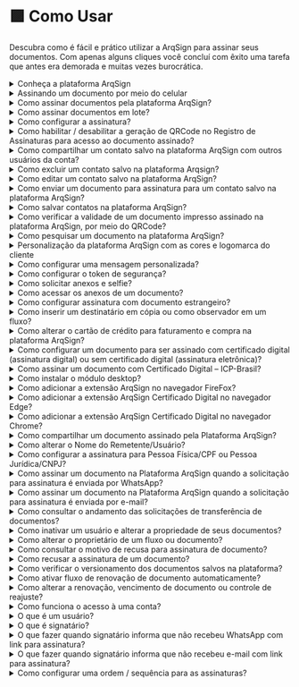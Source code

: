 # 🟪 Como Usar

Descubra como é fácil e prático utilizar a ArqSign para assinar seus documentos. Com apenas alguns cliques você concluí com êxito uma tarefa que antes era demorada e muitas vezes burocrática.

<details>

<summary>Conheça a plataforma ArqSign</summary>

**Conhecendo a Plataforma**

Acesse a plataforma de Assinatura e configure a sua Assinatura Eletrônica.

Do lado esquerdo da tela temos todos os menus disponíveis, separados por grupos: Caixa Postal, Diretórios e Administração. É importante destacar que esses menus serão apresentados conforme nível de permissão de cada usuário. Clique na imagem para ampliar.

![](<../.gitbook/assets/image (3) (1).png>)

**CAIXA POSTAL:** Neste grupo estão concentrados os menus referentes ao processo de tramitação dos documentos. Clique na imagem para ampliar.

![](<../.gitbook/assets/image (4).png>)

**DIRETÓRIOS:** Neste grupo temos o menu Documentos. Ele é considerado um repositório de armazenamento dos documentos tramitados pela plataforma, ou seja, aqui são encontrados todos os documentos com processo de assinatura concluído. Clique na imagem para ampliar.

![](<../.gitbook/assets/image (5).png>)

**ADMINISTRAÇÃO:** Neste grupo temos as configurações de conta, usuários e grupo de usuários.

![](<../.gitbook/assets/image (6).png>)

</details>

<details>

<summary>Assinando um documento por meio do celular</summary>

1\. O processo de assinatura em lote também pode ser realizado diretamente pelo celular, e ocorre da mesma forma como na plataforma.

2\. A opção de “Assinatura em Lote” é apresentada, assim como a lista de documentos pendentes de assinatura para seleção. Feita a seleção dos documentos, clique no ícone “Assinatura em Lote”.

![](<../.gitbook/assets/image (7).png>)

3. Preencha os dados solicitados.

![](<../.gitbook/assets/image (8).png>)

4. Defina a representação visual (Estilo de Assinatura).

![](<../.gitbook/assets/image (9).png>)

5. Acompanhe o progresso das assinaturas.

![](<../.gitbook/assets/image (10).png>)

6. Será apresentado o informativo do processo concluído.

![](<../.gitbook/assets/image (11).png>)

7. Concluído o processo de assinatura por todos os responsáveis, o documento final pode ser consultado no ArqGED, pois ele será mantido no fluxo.

</details>

<details>

<summary>Como assinar documentos pela plataforma ArqSign?</summary>

[Clique aqui e confira como realizar a assinatura de documentos por meio da plataforma ArqSign.](../assinatura-de-documentos.md)

</details>

<details>

<summary>Como assinar documentos em lote?</summary>

[Clique aqui e confira como realizar a assinatura de documentos em lote por meio da plataforma ArqSign.](../menu-superior/assinatura-em-lote.md)

</details>

<details>

<summary>Como configurar a assinatura?</summary>

1. Acesse a plataforma de Assinatura e configure a sua Assinatura Eletrônica.
2. Depois de logado, clique sobre o seu nome no canto superior direito.
3. Clique em “Meu Perfil”.

![](<../.gitbook/assets/image (12).png>)

**Aba “Meus Dados”**

1\. Certifique-se que seus dados estejam todos atualizados. Caso deseje alterar algo, clique em “Editar” para habilitar os campos de edição.

![](<../.gitbook/assets/image (13).png>)

**Aba “Meus Contatos”**

Nesta aba é possível manter uma lista com os contatos mais usados na plataforma.

1\. Nesta aba é possível “Salvar os destinatários de um documento enviado para assinatura em minha lista de contatos”.

2\. Clicando no ícone “+” é possível adicionar contatos. Ao clicar nesta opção é habilitada uma tela destinada ao cadastro de um novo contato para incluir na lista. Informados os dados do contato, clique “Salvar” ou “Salvar e Fechar”.

![](<../.gitbook/assets/image (14).png>)

**Ícones – Aba “Meus Contatos”**

![](<../.gitbook/assets/image (15).png>)

**Aba “Estilo de Assinatura”**

1\. Nesta aba realize o cadastro das assinaturas que usará nos processos de assinatura de documentos. Clique em “Editar” para habilitar os campos.

2\. Passe pelas três opções existentes. Logo após concluir, clique em “Salvar”.

![](<../.gitbook/assets/image (16).png>)

**Aba “Certificado Digital”**

1\. Nesta aba é possível carregar certificados digitais na nuvem, armazenando na Plataforma ArqSign. Estes certificados armazenados serão listados no momento em que o usuário logado estiver assinando um documento com o tipo de assinatura Certificado Digital (ICP).

![](<../.gitbook/assets/image (17).png>)

**Aba “Solicitações”**

1\. Na aba Solicitações o usuário pode consultar as solicitações de transferência de proprietário do documento. Por exemplo, se na caixa de entrada o usuário alterar o proprietário do documento, a movimentação ficará registrada na aba “Solicitações”.

![](<../.gitbook/assets/image (18).png>)

</details>

<details>

<summary>Como habilitar / desabilitar a geração de QRCode no Registro de Assinaturas para acesso ao documento assinado?</summary>

Para padronizar a configuração de geração de QRCode no Registro de assinaturas para uma conta, você deverá ser um usuário com perfil Administrador Global ou Administrador da Conta e seguir os seguintes passos:

* Acesse: Administração > Conta > Configurações > Documentos;
* Clique em “Editar”;
* Em “Configurações sobre a Disponibilização do Documento Assinado aos destinatários” habilite ou desabilite a geração de QRCode no Registro de assinaturas conforme sua preferência;
* Clique em Salvar.

Essa alteração repercute para conta.

Caso necessário, um usuário com qualquer perfil pode alterar a configuração padrão desta funcionalidade apenas para um determinado fluxo. Para isso, basta seguir os seguintes passos:

* Clicar em “Novo Documento”;
* Fazer o upload de um novo documento;
* Clicar em “Configurações Avançadas”;
* Habilitar ou desabilitar a geração de QRCode de acesso do documento no Registro de Assinaturas;
* Clicar em “Aplicar”.

</details>

<details>

<summary>Como compartilhar um contato salvo na plataforma ArqSign com outros usuários da conta?</summary>

No Menu “Meu perfil” opção “Meus contatos”, selecione o contato.

O sistema exibe os dados do registro no modo de visualização e os respectivos botões de ação conforme a permissão do usuário em questão.

As opções de ação exibidas poderão ser:

– Para contatos do usuário logado na conta logada: Novo, Editar e Cancelar.

– Para contatos compartilhados por outros usuários ativos na conta logada: Novo e Cancelar.

Para compartilhar um contato, escolha a opção “Editar”, marque a opção de compartilhamento e clique em Salvar.

</details>

<details>

<summary>Como excluir um contato salvo na plataforma Arqsign?</summary>

No Menu “Meu perfil” opção “Meus contatos”, selecione o contato.

O sistema exibe os dados do registro no modo de visualização e os respectivos botões de ação conforme a permissão do usuário em questão.

As opções de ação exibidas poderão ser:

– Para contatos do usuário logado na conta logada: Novo, Editar e Cancelar.

– Para contatos compartilhados por outros usuários ativos na conta logada: Novo e Cancelar.

Para excluir um contato, escolha a opção “Excluir” e confirme a exclusão.

</details>

<details>

<summary>Como editar um contato salvo na plataforma ArqSign?</summary>

No Menu “Meu perfil” opção “Meus contatos”, selecione o contato.

O sistema exibe os dados do registro no modo de visualização e os respectivos botões de ação conforme a permissão do usuário em questão.

As opções de ação exibidas poderão ser:

– Para contatos do usuário logado na conta logada: Novo, Editar e Cancelar.

– Para contatos compartilhados por outros usuários ativos na conta logada: Novo e Cancelar.

Para editar um contato, escolha a opção “Editar”, faça a edição e clique em Salvar.

</details>

<details>

<summary>Como enviar um documento para assinatura para um contato salvo na plataforma ArqSign?</summary>

Para enviar um documento para assinatura para um contato salvo na Plataforma ArqSign no seu usuário ou compartilhado por outro usuário, siga os seguintes passos:

1. Clique em “Novo Documento”, insira o documento e execute as configurações necessárias relativas ao documento;
2. Na parte de configuração dos Destinatários, clique no botão![](https://cdn.arquivar.com.br/wp-content/uploads/2023/06/Imagem1.png)
3. A Plataforma exibirá um Grid de consulta com todos os contatos do usuário logado que estão relacionados com a conta logada, ordenados alfabeticamente pela coluna nome e na sequência todos os contatos dos outros usuários ativos da conta logada, que tenham sido marcados para serem compartilhados com todos os usuários da conta, ordenados alfabeticamente pela coluna nome.
4. Escolha o(s) destinatário(s) e clique em “Adicionar Destinatários”.
5. Configure o Tipo de Assinatura Eletrônica para cada destinatário;
6. Configure token de segurança ou mensagem privada para cada destinatário se for o caso e siga os próximos passos para envio do documento para assinatura.

</details>

<details>

<summary>Como salvar contatos na plataforma ArqSign?</summary>

Para salvar contatos na Plataforma ArqSign siga os seguintes passos:

1. Acesse o menu “Meu Perfil”
2. Acesse a opção “Meus contatos”
3. Para inserir um contato, clique no botão +, insira os dados, escolha se quer compartilhar o contato com todos os usuários da conta e clique em Salvar.
4. Para que que todos os contatos para os quais você enviar um documento para assinatura a partir de agora sejam automaticamente salvos, habilite o botão “Salvar os destinatários de um documento enviado para assinatura em minha lista de contatos”.

O Nome e o E-mail/WhatsApp do(s) destinatário(s) será(ão) salvo(s) como contato(s) do usuário na conta. Os contatos terão relação com a conta em que o usuário está logado. Ou seja, quando este usuário logar em outra conta, os contatos serão diferentes.

Regras:

Não é permitido cadastrar contato com o mesmo E-mail de um contato já cadastrado que:

– Seja contado do usuário logado na conta, em questão.

– Esteja relacionado a outros usuários ativos da conta logada e que estejam sendo compartilhado na conta.

Somente é permitido cadastrar contato do tipo e-mail com um e-mail válido.

Não é permitido cadastrar contato com mesmo Telefone de um contato já cadastrado que:

– Seja contado do usuário logado na conta, em questão.

– Esteja relacionado a outros usuários ativos da conta logada e que estejam sendo compartilhado na conta.

Somente é permitido cadastrar contato do WhatsApp com um número de telefone válido.

O campo “Compartilhar com todos os usuários da conta.” é de preenchimento opcional para o usuário informar se o contato que está sendo criado será compartilhado, ou não, com outros contatos da conta.&#x20;

Para entender melhor, clique no link e assista ao vídeo explicativo: [https://youtu.be/b73Cu1HCaWA](https://youtu.be/b73Cu1HCaWA)

</details>

<details>

<summary>Como verificar a validade de um documento impresso assinado na plataforma ArqSign, por meio do QRCode?</summary>

Se você tem um documento impresso que foi assinado através da plataforma ArqSign e precisa verificar sua validade, existem alguns itens de segurança que você pode verificar conforme abaixo:

1. Localize nas páginas do documento assinado através da Plataforma ArqSign uma marca d’água com o “**ID do documento”** no canto superior esquerdo;
2. Confirme que o “**ID do documento**” é o mesmo em todas as páginas e no Registro de Assinaturas.
3. Toda vez que um documento é assinado através da Plataforma ArqSign, um arquivo com o nome de “Registro de Assinaturas” é gerado. O “Registro de Assinaturas” contém:

a) A identificação do documento a que pertence, ou seja, o “**ID do documento**”;

b) O **Hash** do documento (comprovação de integridade do documento);

c) Informações sobre o **Remetente, data de criação e envio**;

d) **Status** do documento, **tamanho**, **quantidade de páginas e assinaturas**;

e) **QRCode** que dá **acesso ao documento na Plataforma ArqSign**\*;

f) **Link** que dá **acesso ao documento na Plataforma ArqSign**\*;

g) **Detalhamento de todas as assinaturas contendo:**

I. Nome

II. E-mail

III. Documento

IV. Nível de segurança

V. Certificado ICP-Brasil utilizado

VI. Data e hora

VII. IP do dispositivo

VIII. Geolocalização

h) Trilha de auditoria percorrida por cada participante do Fluxo de assinaturas detalhada através dos eventos:

I. Lido – por qual signatário, data e hora, IP e Geolocalização

II. Assinatura Online – por qual signatário, data e hora, IP e Geolocalização.

4\. Caso você queira verificar a validade jurídica do documento no Portal ITI ou Adobe, acesse o documento através do QRCode.

\*Ao acessar o documento na Plataforma ArqSign via **QRCode ou link,** você poderá:

* Baixar o documento e o “Registro de Assinaturas”;
* Exibir o histórico (trilha de auditoria);
* Exibir o Termo de aceite para assinatura eletrônica;
* Verificar os detalhes das assinaturas.

</details>

<details>

<summary>Como pesquisar um documento na plataforma ArqSign?</summary>

Localizar um documento na na Plataforma ArqSign é super prático, basta seguir as instruções abaixo:

Primeiro, encontre a Caixa onde o documento está localizado. Todas as caixas (Caixa de entrada, Enviados, Rascunhos, Excluídos, Renovações) têm a funcionalidade de pesquisa, que aparece como “Filtrar”.&#x20;

Clique no campo “Filtrar”.&#x20;

As opções de pesquisa serão exibidas.&#x20;

Insira as informações de pesquisa nos campos desejados, como o nome do signatário, status, pasta do documento ou data de conclusão.&#x20;

Clique em “Filtrar”.&#x20;

Todos os documentos correspondentes às informações inseridas nos filtros serão exibidos.&#x20;

Para cancelar o filtro, basta clicar no “X” que aparece no canto direito do campo “Filtrar”.&#x20;

Vi como é fácil? Agora você pode localizar seus documentos na Plataforma ArqSign de forma rápida e eficiente!&#x20;

</details>

<details>

<summary>Personalização da plataforma ArqSign com as cores e logomarca do cliente</summary>

Na plataforma ArqSign, as notificações (e-mails e mensagens de WhatsApp) para os remetentes e destinatários podem ter os seguintes layouts:&#x20;

1. Layout Padrão da Plataforma ArqSign ou&#x20;
2. Layout com suas cores e logomarca.&#x20;

Os itens disponíveis para personalização são:&#x20;

* Cabeçalho&#x20;
* Cor do texto superior&#x20;
* Cor do botão do e-mail ou mensagem de WhatsApp&#x20;

Para personalizar as notificações da Plataforma ArqSign, basta que o Administrador da conta acesse: Administração > Conta > Configurações > Outros e seguir os seguintes passos:&#x20;

1. No canto inferior direito clique em editar;&#x20;
2. Em “Notificações Personalizas”, altere para Ativado;&#x20;
3. Em “Notificações por E-mail”, execute as seguintes etapas:&#x20;

* insira uma imagem para o cabeçalho das mensagens com as dimensões descritas no campo;&#x20;
* escolha a cor de destaque para o texto do e-mail.&#x20;

&#x20;     4\. Em “Notificações por WhatsApp”, execute a seguinte etapa:&#x20;

* Insira uma imagem para cabeçalho das mensagens com as dimensões descritas no campo.&#x20;

&#x20;     5\. Se quiser visualizar as notificações com as mudanças que você fez clique em “Visualizar Notificação”;&#x20;

&#x20;     6\. Quando todos os ajustes estiverem ok, clique em “Salvar”.&#x20;

![](../.gitbook/assets/image.png)

Notificação padrão:

![](<../.gitbook/assets/image (1).png>)

Exemplo de notificação personalizada simulação:

![](<../.gitbook/assets/image (2).png>)

</details>

<details>

<summary>Como configurar uma mensagem personalizada?</summary>

1. Clique em ‘Novo Documento’
2. Selecione o documento que deseja encaminhar e informe os dados do signatário como nome, e-mail etc.
3. Abaixo dessas informações haverá um símbolo de ‘mensagem’ ![](https://cdn.arquivar.com.br/wp-content/uploads/2023/04/carta.jpg), onde ao clicar abrirá uma aba de mensagem personalizada.
4. Na aba de mensagem personalizada é possível informar o assunto e a mensagem que deseja enviar somente para o signatário selecionado. Os demais signatários receberão a mensagem padrão.

</details>

<details>

<summary>Como configurar o token de segurança?</summary>

1. Clique em ‘Novo Documento’
2. Selecione o documento que deseja encaminhar e informe os dados do signatário como nome, e-mail etc.
3. Abaixo dessas informações haverá um símbolo de um ‘cadeado’![](https://cdn.arquivar.com.br/wp-content/uploads/2023/04/cadeado.jpg), onde ao clicar abrirá uma aba de segurança.
4. Na aba de segurança é possível gerar o código ‘Automaticamente ou Manual’ e informar o e-mail, SMS, Whatsapp ou nenhum meio em que deseja encaminhar o token.
5. Após essas configurações o token de segurança será enviado através do meio selecionado quando o signatário clicar para acessar o documento ou se você não selecionou nenhum meio você poderá informar para o signatário.

</details>

<details>

<summary>Como solicitar anexos e selfie?</summary>

1. Clique em ‘Novo Documento’
2. Selecione o documento que deseja encaminhar e configure os destinatários e avance
3. Configure o campo de assinatura do destinatário, caso deseje solicite as informações complementares como Nome e Documento
4. No canto direito role a tela e o menu de Anexos irá aparecer, selecione o checkbox para permitir que o signatário anexe um documento.
5. Informe o documento que deseja que o signatário encaminhe e se deseja que o anexo seja obrigatório para a conclusão do processo de assinatura daquele documento.
6. Você também pode configurar se permite que todos os signatários acessem o anexo ou não.

Quando o destinatário receber o documento para assinar ele deverá proceder da seguinte forma:

1. Assinar o documento e preencher dados solicitados;
2. Clicar na solicitação de Selfie;
3. Acessar a câmera do celular ou computador;
4. Fazer a foto conforme solicitado;
5. Escolher a foto como anexo;
6. Clicar em “Assinar e concluir”.

</details>

<details>

<summary>Como acessar os anexos de um documento?</summary>

1. Localize o documento que deseja visualizar o anexo.
2. Clique duas vezes sobre o documento.
3. No canto direito, junto aos signatários dos documentos, é possível realizar o download do anexo.

</details>

<details>

<summary>Como configurar assinatura com documento estrangeiro?</summary>

Para configurar assinatura solicitando um documento estrangeiro, siga os seguintes passos:

1. Depois de fazer o upload do documento;
2. Inserir os destinatários e clicar em ‘avançar”;
3. Na tela “configurar campos” você irá configurar a coleta de assinaturas dos destinatários;
4. Selecione o destinatário no topo da tela;
5. No canto direito, selecione o tipo de assinatura para Pessoa física;
6. Logo abaixo, há a configuração de “Informações complementares de assinatura”;
7. Selecione o check box “Nome do Signatário”;
8. Selecione o check box “Documento do Signatário”;
9. Na caixa “Documento”, escolha “outro”;
10. Na caixa abaixo especifique o documento que deseja solicitar e se quiser configure nas demais caixas os tipos de caracteres válidos e a quantidade de caracteres para validação.

</details>

<details>

<summary>Como inserir um destinatário em cópia ou como observador em um fluxo?</summary>

Na Plataforma ArqSign é possível colocar uma pessoa em cópia ou como observador em um fluxo. Desta forma, ao final do processo de assinatura, essa pessoa ou pessoas receberão o documento assinado.

Para fazer esta configuração proceda da seguinte forma:

1. Clique em “Novo documento”;
2. Faça o upload do documento a ser assinado e as devidas configurações para o documento;
3. Em “Destinatários” configure o campo “Este destinatário irá” como “Receber uma cópia”;
4. Prossiga com as demais configurações.

</details>

<details>

<summary>Como alterar o cartão de crédito para faturamento e compra na plataforma ArqSign?</summary>

Você pode alterar o seu cartão de crédito para faturamento e compras na Plataforma ArqSign, seguindo o seguinte passo a passo:

1\) Vá até o menu “Administração”;

2\) Clique em “Conta”;

3\) Clique em “Faturamento e Uso”;

4\) Clique em “Alterar a forma de pagamento”.

</details>

<details>

<summary>Como configurar um documento para ser assinado com certificado digital (assinatura digital) ou sem certificado digital (assinatura eletrônica)?</summary>

Na Plataforma Arqsign, ao configurar um fluxo de assinaturas você pode determinar qual tipo de assinatura deverá ser executada por destinatário escolhendo entre:

**a) Assinatura eletrônica** (A ArqSign produz assinaturas eletrônicas avançadas com validade jurídica de acordo com MP 2.200-2 de 24/08/2001 e Lei 14.063 de 23/11/2020);

**b) Certificado digital – ICP-Brasil** (A ArqSign produz assinaturas digitais qualificadas de acordo com MP 2.200-2 de 24/08/2001 e Lei 14.063 de 23/11/2020);

**c) Certificado digital – Outros** (A ArqSign produz assinaturas eletrônicas e digitais através de outros certificados).

Para determinar o tipo de assinatura siga o seguinte passo a passo:

1. Após fazer o upload do documento e configurações necessárias para o documento, siga para a configuração dos destinatários;
2. Ao configurar um destinatário, no campo “Tipo de assinatura” escolha uma das opções conforme descrição acima;
3. Pronto! Agora é só configurar os demais destinatários e a posição de assinatura no documento e enviar.

</details>

<details>

<summary>Como assinar um documento com Certificado Digital – ICP-Brasil?</summary>

Na Plataforma ArqSign, o remetente de documentos pode determinar o tipo de assinatura que o destinatário deverá executar escolhendo entre uma das opções abaixo:

**a) Assinatura eletrônica** (A ArqSign produz assinaturas eletrônicas avançadas com validade jurídica de acordo com MP 2.200-2 de 24/08/2001 e Lei 14.063 de 23/11/2020);

**b) Certificado digital – ICP-Brasil** (A ArqSign produz assinaturas digitais qualificadas de acordo com MP 2.200-2 de 24/08/2001 e Lei 14.063 de 23/11/2020);

**c) Certificado digital – Outros** (A ArqSign produz assinaturas eletrônicas e digitais através de outros certificados).

Se você recebeu um documento para assinar via Plataforma ArqSign e precisa assinar com Certificado Digital pela primeira vez, siga os seguintes passos:

* Abra o documento, leia e se aceitar, clique sobre o local destinado para assinatura;
* Execute a assinatura no formato de sua preferência;
* Preencha os dados solicitados;
* Dê o ok no “Termo de aceite” para assinatura eletrônica;
* Clique em “Assinar e concluir”;
* Ao clicar em “Assinar e concluir”, aparecerá um pop-up informando que a assinatura solicitada deverá ser executada com certificado digital;
* Selecione qual certificado será utilizado para assinar o documento através das opções: 1) Certificados que foram inseridos na ArqSign e estão salvos na nuvem e 2) Certificados salvos no computador de quem está assinando o documento.

![](<../.gitbook/assets/image (19).png>)

* Para assinatura com Certificado inserido na Plataforma, clique na opção indicada;
* Para assinatura com Certificado digital instalado em sua máquina você deverá seguir os passos indicados no pop-up para:
  1. Adicionar a extensão ArqSign para seu navegador.
  2. Instalar o módulo desktop.

</details>

<details>

<summary>Como instalar o módulo desktop?</summary>

1\) Ao executar a instalação do Módulo Desktop, o Microsoft defender SmartScreen, a princípio, impede a instalação do módulo, pelo fato do módulo não ser um aplicativo presente na Microsoft Store. Para dar sequência na instalação deve-se clicar em Mais informações.

2\) Após clicar em Mais informações, deve-se clicar no botão Executar assim mesmo.

3\) Após isto, deve-se seguir o processo de instalação e clicar no botão Concluir, ao término da instalação, e o Módulo Desktop já estará ativo no computador.

</details>

<details>

<summary>Como adicionar a extensão ArqSign no navegador FireFox?</summary>

1\) Quando um signatário de um documento que exige um certificado digital, seja ICP-Brasil ou outro qualquer, clicar no botão Assinar e Concluir, será aberta a modal para seleção de qual certificado será utilizado para assinar o documento.

2\) Nesta modal, existem duas seções, uma referente aos certificados que foram inseridos na ArqSign e estão salvos na nuvem e outra referente aos certificados salvos no computador de quem está assinando o documento. Nesta segunda seção, caso o módulo desktop e o plugin da ArqSign para o navegador não estejam instalados ainda, terá um link disponível para instalação.

3\) Ao clicar no link, duas ações serão executadas ao mesmo tempo, a primeira é o download do instalador do Módulo Desktop (No Firefox é solicitada uma confirmação para iniciar o download). Deve-se aguardar o download ser concluído e seguir os passos do Tutorial Instalação Módulo Desktop.

4\) A outra ação é a abertura de uma nova aba no navegador, na Firefox Browser Add-ons, com o plugin da ArqSign.

5\) Ao clicar no botão Adicionar ao Firefox, será aberta uma notificação para a confirmação da adição da extensão no navegador.

6\) Ao clicar em Adicionar, aparecerá uma notificação informando que a extensão foi adicionada ao navegador. Após isto, a aba do Firefox Browser Add-ons pode ser fechada.

7\) Após a adição do plugin no navegador, caso o Módulo Desktop ainda não tenha sido instalado, a aplicação ainda indicará um link para download do mesmo.

8\) Com as duas instalações concluídas, a modal será atualizada, listando os certificados salvos no computador do usuário.

9\) No Windows, ao clicar no botão Concluir, pode ser solicitada a permissão para que o plugin acesse os certificados, neste ponto, deve-se clicar em Permitir para liberar a utilização dos certificados digitais.

</details>

<details>

<summary>Como adicionar a extensão ArqSign Certificado Digital no navegador Edge?</summary>

1\) Quando um signatário de um documento que exige um certificado digital, seja ICP-Brasil ou outro qualquer, clicar no botão Assinar e Concluir, será aberto um pop-up para seleção de qual certificado será utilizado para assinar o documento.

2\) Neste pop-up, existem duas seções: uma referente aos certificados que foram inseridos na ArqSign e estão salvos na nuvem e outra referente aos certificados salvos no computador de quem está assinando o documento. Nesta segunda seção, caso o módulo desktop e o plugin da ArqSign para o navegador não estejam instalados ainda, terá um link disponível para instalação.

3\) No Microsoft Edge, ao clicar no link disponível, pode acontecer o bloqueio de pop-up.

4\) Caso isto aconteça, deve-se clicar no ícone de bloqueio de pop-ups, ao lado do URL da página.

5\) Ao clicar no ícone, deve-se permitir pop-ups para a página da ArqSign.

6\) Após o desbloqueio dos pop-ups, deve-se clicar no link disponível novamente. Ao clicar no link, duas ações serão executadas ao mesmo tempo, a primeira é o download do instalador do Módulo Desktop. Deve-se aguardar o download ser concluído e seguir os passos do Tutorial Instalação Módulo Desktop. A segunda é a abertura de uma aba da Microsoft Store com o plugin da ArqSign.

7\) Ao clicar no botão Obter, será aberta uma notificação para a confirmação da adição da extensão no navegador.

8\) Ao clicar em Adicionar extensão, aparecerá uma notificação informando que a extensão foi adicionada ao navegador. Após isto, a aba do Microsoft Store pode ser fechada.

9\) Após a adição do plugin no navegador, caso o Módulo Desktop ainda não tenha sido instalado, a aplicação ainda indicará um link para download dele.

10\) Com as duas instalações concluídas, a modal será atualizada, listando os certificados salvos no computador do usuário.

11\) No Windows, ao clicar no botão Concluir, pode ser solicitada a permissão para que o plugin acesse os certificados, neste ponto, deve-se clicar em Permitir para liberar a utilização dos certificados digitais.

</details>

<details>

<summary>Como adicionar a extensão ArqSign Certificado Digital no navegador Chrome?</summary>

Caso você vá assinar um documento com um Certificado ICP-Brasil A3 por exemplo que está instalado em sua máquina, ao clicar em “Assinar e concluir” será apresentado um pop-up com instruções para adição da extensão ArqSign no Chrome e para instalação do módulo desktop. Siga os passos abaixo para efetuar essas configurações:

1. Clique no link indicado para abrir a loja no navegador;
2. A extensão ArqSign Certificado Digital será exibida;
3. Clique em “Usar no Chrome”;
4. Ao clicar no botão Usar no Chrome, será aberta uma notificação para a confirmação da adição da extensão no navegador. Clique em adicionar extensão;
5. Ao clicar em Adicionar extensão, aparecerá uma notificação informando que a extensão foi adicionada ao navegador. Após isto, a aba do Chrome Web Store pode ser fechada.
6. Após a adição do plugin no navegador, caso o Módulo Desktop ainda não tenha sido instalado, a aplicação ainda indicará um link para download dele;
7. No caso de o Módulo Desktop não ter sido instalado ainda, um pop-up aparecerá com uma opção para instalação ou atualização do Módulo Desktop em seu computador.
8. Clique no link indicado para fazer o download;
9. Localize o arquivo instalador do módulo baixado e execute-o para instalação;
10. Ao executar a instalação do Módulo Desktop, o Microsoft defender SmartScreen, a princípio, impede a instalação do módulo, pelo fato do módulo não ser um aplicativo presente na Microsoft Store. Para dar sequência na instalação deve-se clicar em Mais informações;
11. Após clicar em Mais informações, deve-se clicar no botão Executar assim mesmo;
12. Clique em Instalar;
13. Após finalizar a instalação, clique em concluir
14. O pop-up será atualizado e solicitará que você escolha o certificado digital que deseja utilizar;
15. Escolha o certificado e siga com a assinatura;
16. No Windows, ao clicar no botão Concluir, pode ser solicitada a permissão para que o plugin acesse os certificados. Clique em “Permitir “para liberar a utilização dos certificados digitais.

</details>

<details>

<summary>Como compartilhar um documento assinado pela Plataforma ArqSign?</summary>

* Faça o login em sua conta ArqSign pelo link: [https://app.arqsign.com/auth/login](https://app.arqsign.com/auth/login);
* Clique em ‘Enviados’;
* Localize o documento que deseja compartilhar;
* Após localizar o documento clique no drop down do lado direito e escolha “Compartilhar”;
* Uma nova aba abrirá para que você escolha se o link de compartilhamento terá validade indeterminada ou até a data que deseja;
* Você também pode escolher “permitir visualizar os anexos públicos dos signatários do documento” caso aquele documento possua;
* Clique em ‘Compartilhar’ e um link será gerado;
* Você tem a opção de copiar o link e encaminhar do jeito que desejar ou encaminhar por email diretamente da plataforma informando um assunto e mensagem.

</details>

<details>

<summary>Como alterar o Nome do Remetente/Usuário?</summary>

Depois que um usuário é criado, ele mesmo pode alterar os dados abaixo do seu perfil:

![](<../.gitbook/assets/image (20).png>)

Essa alteração vai refletir nas notificações de solicitação de assinatura que o usuário envia.

![](<../.gitbook/assets/image (21).png>)

Os passos para alteração são:&#x20;

1. Acesse no canto superior direito da plataforma o menu com o seu nome de usuário atual;&#x20;
2. Clique em “Meu Perfil”;&#x20;
3. Na aba “Meus dados” clique em “Editar”;&#x20;
4. Edite os campos necessários;&#x20;
5. Clique em “Salvar”.&#x20;

</details>

<details>

<summary>Como configurar a assinatura para Pessoa Física/CPF ou Pessoa Jurídica/CNPJ?</summary>

Na plataforma ArqSign, você pode escolher se o documento será assinado por uma Pessoa física ou jurídica. &#x20;

Para isso, o remetente deve escolher o tipo de assinatura durante o processo de configuração do fluxo conforme abaixo:&#x20;

1. Depois de fazer o upload do documento e configurar os remetentes, avance para a etapa final;&#x20;
2. Selecione o destinatário que quer configurar na caixa de seleção disponível na parte superior da tela;&#x20;
3. No menu lateral direito em “Campos de assinatura” escolha o tipo de assinatura entre “Assinar como Pessoa Física” ou “Assinar como Pessoa Jurídica”;&#x20;

Se você escolher assinar como pessoa física, as informações complementares de assinatura solicitadas serão do tipo pessoa física: Nome, Documento (CPF, CNH, RG ou outro);&#x20;

Se você escolher assinar como pessoa jurídica, as informações complementares de assinatura solicitadas serão do tipo pessoa jurídica: Razão Social, Documento (CNPJ ou outro);&#x20;

Tanto para assinatura de pessoa física ou jurídica, você pode solicitar outro documento que não os listados. Para isso, basta clicar na opção outro e digitar nos campos abaixo o nome do documento, tipo de campo (texto ou numérico e quantidade de caracteres do campo).&#x20;

</details>

<details>

<summary>Como assinar um documento na Plataforma ArqSign quando a solicitação para assinatura é enviada por WhatsApp?</summary>

Se um documento foi enviado para sua assinatura pela Plataforma ArqSign por WhatsApp, você receberá uma mensagem com o nome do remetente que pode ser aberta no aplicativo do seu celular ou WhatsApp Web.

1. Caso seja a primeira vez que você interage com o remetente pelo WhatsApp, vá ao final da mensagem e adicione aos seus contatos para habilitar todos os links da mensagem.
2. Clique no link presente na mensagem e você terá acesso ao documento para leitura.
3. Após a leitura, basta clicar sobre a área para inserir a assinatura que pode ser feita através de um desenho, escrita ou upload de uma imagem da assinatura.
4. Depois, caso tenha sido solicitado, insira os outros dados e anexos e clique na caixa  para validar o Termo de aceite para assinatura eletrônica.
5. Para finalizar, basta clicar em “Assinar e concluir”.

Se você não tiver uma conta ArqSign, será convidado a criar uma conta para armazenar esse e outros documentos assinados através da plataforma e ainda testar grátis por 15 dias.

Quando todos os destinatários assinarem, todos receberão um e-mail ou WhatsApp com o documento assinado por todas as partes.

Além disso, todos os destinatários que tiverem uma Conta ArqSign grátis ou paga, receberão uma cópia na caixa de entrada da aplicação e poderão fazer a gestão deste documento na plataforma.

Veja o passo a passo [acessando aqui](https://youtu.be/RoCxNBNKfjI) um vídeo expicativo.&#x20;

</details>

<details>

<summary>Como assinar um documento na Plataforma ArqSign quando a solicitação para assinatura é enviada por e-mail?</summary>

Ao receber um documento por e-mail solicitando sua assinatura, ele conterá o nome do remetente e no título terá o nome do documento a ser assinado.  Caso não localize o e-mail em sua caixa de entrada, verifique na Caixa de Spam ou promoções.

1. Abra o e-mail.  (Lembrando que a plataforma pode ser acessada de qualquer dispositivo – computador, tablet ou celular)
2. Clique em “Assinar Documento” e você terá acesso ao documento para leitura.
3. Após a leitura, basta clicar sobre a área para inserir a assinatura que pode ser feita através de um desenho, escrita ou upload de uma imagem da assinatura.
4. Depois, caso tenha sido solicitado, insira outros dados e anexos e clique na caixa para validar o Termo de aceite para assinatura eletrônica.
5. Para finalizar, basta clicar em “Assinar e concluir”.

Se você não tiver uma conta ArqSign, será convidado a criar uma conta para armazenar esse e outros documentos assinados através da plataforma e ainda  testar grátis por 15 dias.

Quando todos os destinatários assinarem, todos receberão um e-mail ou WhatsApp com o documento assinado por todas as partes.

Além disso, todos os destinatários que tiverem uma Conta Arqsign grátis ou paga, receberão uma cópia na caixa de entrada da aplicação e poderão fazer a gestão deste documento na plataforma.

</details>

<details>

<summary>Como consultar o andamento das solicitações de transferência de documentos?</summary>

Para consultar o andamento das solicitações de transferência de documentos, siga os seguintes passos:&#x20;

Acesse o Menu “Meu perfil” -> “Solicitações”;&#x20;

A Plataforma lista as solicitações de transferência de documentos do usuário logado ordenadas pela data da solicitação decrescente (solicitação mais recente no topo).&#x20;

Através do botão de “Ações” você poderá visualizar solicitações com status “Solicitado” ou “Erro”, “Cancelar” e “Editar” a solicitação de transferência de documentos.&#x20;

</details>

<details>

<summary>Como inativar um usuário e alterar a propriedade de seus documentos?</summary>

Ao inativar um usuário, pode ser necessário alterar a propriedade dos documentos deste usuário para que outra pessoa siga com a gestão dos documentos.&#x20;

Você poderá executar esta ação se for Administrador Global.&#x20;

Para isso siga os seguintes passos:&#x20;

1. Acesse o menu “Administração” -> Usuários;&#x20;
2. Selecione o usuário que deseja inativar;&#x20;
3. Clique em Ações;&#x20;
4. Clique em inativar;&#x20;
5. Se o usuário que está sendo inativado não possuir solicitação de transferência de documentos com status “Solicitado” ou “Em Processo” e tiver enviado algum documento que esteja com status “Aguardando” ou “Em Processo” ou “Concluído” o sistema apresentará mensagem informando que o usuário que está sendo inativado possui documentos como proprietário, solicitando a confirmação de alterar a propriedade dos documentos do usuário, em questão;&#x20;
6. Escolha a opção “Transferir”;&#x20;
7. Selecione um novo proprietário;&#x20;
8. Selecione quais documentos devem ser transferidos;&#x20;
9. Clique em Alterar;&#x20;
10. A transferência será executada em até 24 horas;&#x20;
11. Para consultar o andamento das solicitações de transferências acesse: “Meu perfil”-> “Solicitações”.&#x20;

</details>

<details>

<summary>Como alterar o proprietário de um fluxo ou documento?</summary>

Se você é o remetente de um fluxo com status “Aguardando”, “Em processo” ou “Concluído”, pode alterar o proprietário para outro usuário ativo da conta. Desta forma, as notificações automáticas referentes ao fluxo passarão a ser enviadas para o novo proprietário.

Para executar esta alteração siga o seguinte passo a passo:&#x20;

**Opção 1:**&#x20;

1. Localize o fluxo no menu Enviados;&#x20;
2. Clique na caixa suspensa localizada no canto direito;&#x20;
3. Clique em Alterar proprietário;&#x20;
4. Informe o novo proprietário e salve.

Caso seja transferido apenas um documento o processo será realizado instantaneamente;&#x20;

Para dois documentos ou mais é necessário um prazo de 24h para a conclusão da solicitação de transferência. &#x20;

**Opção 2:**&#x20;

1. Ao inativar um usuário que possui documentos em sua conta é possível realizar a transferência desses documentos para um novo usuário responsável.&#x20;
2. Quando clicar em ‘Inativar’ um bloco de confirmação irá aparecer;&#x20;
3. No bloco confirme que deseja transferir os documentos;&#x20;
4. Selecione o novo proprietário;&#x20;
5. E os documentos que deseja transferir por status: ‘Todos’ ou ‘Em assinatura ou com renovação agendada’;&#x20;
6. &#x20;Clique em ‘Alterar’;&#x20;
7. O usuário será inativado e os documentos serão transferidos em 24h;&#x20;
8. Ao inativar um usuário sem documentos na conta, não é necessário realizar esse procedimento;&#x20;
9. A transferência de documento só pode ser executada para um usuário ativo.&#x20;
10. Para consultar o andamento das solicitações de transferências acesse: “Meu perfil” –> “Solicitações”.&#x20;

Caso você queira  transferir a propriedade dos documentos de um usuário que foi inativado, verifique o passo a passo em “Como inativar um usuário e alterar a propriedade de seus documentos?”&#x20;

</details>

<details>

<summary>Como consultar o motivo de recusa para assinatura de documento?</summary>

Você pode verificar o motivo de recusa de assinatura de um documento através da notificação enviada para o remetente e quando abrir o documento.&#x20;

Para acessar o motivo de recusa ao abrir o documento siga os seguintes passos:&#x20;

1. Abra o arquivo com o fluxo de assinatura “recusada”. Ele estará com o status Cancelado”;
2. Clique sobre o signatário e verifique o motivo de recusa.&#x20;

</details>

<details>

<summary>Como recusar a assinatura de um documento?</summary>

1. Abra o arquivo que recebeu para assinatura;&#x20;
2. No canto superior direito clique em Assinar ou Opções;&#x20;
3. Clique em Recusar assinatura;&#x20;
4. Informe o motivo de recusa – Essa informação ficará disponível para o remetente ao abrir o arquivo e através de notificação por e-mail;&#x20;
5. Clique em Recusar assinatura.&#x20;
6. O remetente receberá o retorno através de uma notificação por e-mail ou poderá acessar quando abrir o documento e clicar sobre o seu nome.
7. &#x20;O fluxo é automaticamente cancelado quando há uma recusa para assinatura.
8. Analise o motivo de recusa, faça as alterações no documento se necessário e crie um novo fluxo para assinatura.

</details>

<details>

<summary>Como verificar o versionamento dos documentos salvos na plataforma?</summary>

A cada renovação de documento através da ferramenta de renovação da Plataforma ArqSign, é feito um vínculo dos novos documentos aos anteriores.

Para acessar este recurso siga os seguintes passos:

1. Menu “Enviados”.
2. Localize o fluxo que você deseja consultar.
3. No botão “Histórico”, clique no drop down.
4. Escolha a opção “Versionamento”.

Analise as informações.

</details>

<details>

<summary>Como ativar fluxo de renovação de documento automaticamente?</summary>

Caso você tenha agendado a renovação de um documento, assim que atingido o prazo para renovação, você pode acionar a renovação automática que um novo fluxo será criado com as mesmas configurações de signatários que o original.

1. Clique em Renovações;
2. Selecione Fluxo concluído;
3. Clique em Renovar – A Plataforma automaticamente gera um novo fluxo com todos os signatários do fluxo original;
4. Faça upload do arquivo para renovação. O novo arquivo fica vinculado ao(s) arquivo(s) anterior(es) criando um versionamento de documentos.
5. Revise os signatários.
6. Configure as representações visuais;
7. Envie e Pronto!

</details>

<details>

<summary>Como alterar a renovação, vencimento de documento ou controle de reajuste?</summary>

Após a conclusão de um fluxo de assinatura:

1. Clique em Enviados;
2. Selecione Fluxo concluído;
3. Clique em Histórico;
4. Clique em Alterar Renovação;
5. Defina o novo prazo em meses após a finalização das assinaturas;
6. Clique em Alterar.

Quando chegar a data definida para vencimento do documento, renovação ou reajuste, a plataforma ArqSign enviará um e-mail ao proprietário do fluxo informando que o documento está pronto para renovação, reajuste etc.

</details>

<details>

<summary>Como funciona o acesso à uma conta?</summary>

Na ArqSign, você pode ter acesso a mais de uma conta com o mesmo e-mail.

**Exemplo:** Vamos supor que você seja advogado de um escritório. Você pode ter uma conta teste grátis pessoal com um e-mail e com o mesmo e-mail ter um usuário na Conta do Escritório e outro usuário na conta de um cliente para consultar documentos do cliente. Para ter acesso à conta de terceiros, os Administradores Globais da conta precisam lhe convidar. O acesso pode ser bloqueado a qualquer momento pelo Administrador Global.

</details>

<details>

<summary>O que é um usuário?</summary>

Usuário é a pessoa que utiliza a Plataforma ArqSign para enviar, acompanhar fluxo, coletar assinaturas, acessar e gerir documentos. Um usuário tem que estar atrelado à uma conta ou quando ele também tem que assinar um documento ele se torna um signatário.

Na plataforma ArqSign um usuário pode ter os seguintes Perfis:

a) Remetente de Documentos – Usuário sem permissão de acesso às funcionalidades de gestão da plataforma. Seu acesso é focado no envio e gestão de seus documentos.

b) Administrador Global – Usuários com permissão de acesso a todas as funcionalidades da plataforma inclusive gestão de pastas e usuários.

</details>

<details>

<summary>O que é signatário?</summary>

Signatário é uma pessoa física ou jurídica que participa do processo de assinatura (assina um documento). O signatário não precisa ter conta na Plataforma ArqSign para assinar.

</details>

<details>

<summary>O que fazer quando signatário informa que não recebeu WhatsApp com link para assinatura?</summary>

Quando um dos signatários informa que não recebeu o WhatsApp com o link para assinatura, verifique os seguintes itens antes de reenviar ou abrir um chamado:

1. Confira se você digitou o número do WhatsApp corretamente;
2. Caso o número que você digitou esteja errado, você pode corrigi-lo e enviar novamente através do Menu Enviados > Reenviar;
3. Peça ao signatário para conferir se ele está com acesso à internet móvel ou Wi-Fi;
4. Peça ao cliente para entrar no WhatsApp e verificar se não recebeu nova mensagem, pois, pode ser apenas um problema de configuração de recebimento de notificações;
5. Caso o problema não seja resolvido com nenhuma das opções acima, pode ser que a mensagem enviada tenha sido bloqueada pelo próprio WhatsApp porque o signatário não está com o aplicativo atualizado. Para atualizar o aplicativo o signatário deve acessar a loja de aplicativos e clicar em Atualizar ([https://faq.whatsapp.com/5481509731946576/?helpref=search\&query=mensagem…](https://faq.whatsapp.com/5481509731946576/?helpref=search\&query=mensagem%20n%C3%A3%C2%A3o%20recebida\&search\_session\_id=cb86af1005f8183efe4a18d785336191\&sr=2));
6. Se ainda assim não houve a atualização, você pode enviar o link de atualização de Serviços do WhatsApp para o signatário atualizar: Link: [https://wa.me/tos/20210210](https://wa.me/tos/20210210). O signatário deve abrir o link no WhatsApp e aceitar os termos.
7. Após o signatário atualizar o aplicativo e/ou os Termos de Serviços do WhatsApp, faça o reenvio do fluxo através da Plataforma ArqSign clicando em Enviados -> Reenviar.
8. Caso mesmo assim o signatário não receba a mensagem de WhatsApp, entre contato conosco e forneça as informações abaixo para analisarmos o que pode ter acontecido.

Informações necessárias:

* Nome
* Empresa
* WhatsApp
* Nome do documento enviado
* Data do envio
* Signatário

</details>

<details>

<summary>O que fazer quando signatário informa que não recebeu e-mail com link para assinatura?</summary>

Quando um dos signatários informa que não recebeu o e-mail com o link para assinatura, verifique os seguintes itens antes de reenviar ou abrir um chamado:

1. Confira se você digitou o endereço de e-mail corretamente;
2. Confira se o cliente está com acesso à internet;
3. Se você tiver enviado o link para uma caixa de e-mail gratuita, solicite ao signatário para conferir a caixa de **SPAM, Lixo eletrônico ou Promoções**, pois, estes servidores podem fazer uma classificação errônea de nossos e-mails e enviá-los para essas caixas;
4. Se você enviou o link para uma pessoa ou empresa que tenha antivírus ou firewall instalados na máquina ou servidor, solicite que ele verifique **se o e-mail com o link** **não foi bloqueado pelo sistema de segurança**;
5. Se você fez todas estas análises e não localizou nenhum problema, tente reenviar o fluxo através da Plataforma ArqSign e verifique novamente nas pastas acima mencionadas;
6. Caso mesmo assim o signatário não receba o e-mail, entre contato conosco e forneça as informações abaixo para analisarmos o que pode ter acontecido.

Informações necessárias:

* Nome
* Empresa
* E-mail
* Nome do documento enviado
* Data do envio
* Signatário

</details>

<details>

<summary>Como configurar uma ordem / sequência para as assinaturas?</summary>

A plataforma ArqSign permite inserir uma sequência para assinatura de documentos.&#x20;

Para acessar a funcionalidade habilite a opção” Assinar na ordem abaixo” durante a configuração dos destinatários.&#x20;

Insira os destinatários na ordem em que deseja as assinaturas.&#x20;

Observe que aparece um campo chamado “Ordem” e que as pessoas deverão assinar o documento de acordo com essa ordem, sendo que o próximo e-mail só chegará após o anterior assinar o documento.

Caso queira que duas pessoas recebam o e-mail simultaneamente, utilize o mesmo número para elas.

![](<../.gitbook/assets/image (22).png>)

</details>
